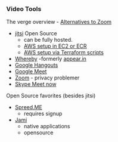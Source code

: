 ### Video Tools

The verge overview - [Alternatives to Zoom](https://www.theverge.com/2020/4/1/21202945/zoom-alternative-conference-video-free-app-skype-slack-hangouts-jitsi)

* [jitsi](https://jitsi.org/) Open Source
  * can be fully hosted.
  * [AWS setup in EC2 or ECR](https://aws.amazon.com/blogs/opensource/getting-started-with-jitsi-an-open-source-web-conferencing-solution/)
  * [AWS setup via Terraform scripts](https://avasdream.engineer/terraform-jitsi)
* [Whereby](https://whereby.com/) -formerly [appear.in](https://appear.in/)
* [Google Hangouts](https://hangouts.google.com/)
* [Google Meet](https://meet.google.com/)
* [Zoom](https://zoom.us/) - privacy problemer
* [Skype Meet now](http://go.skype.com/meetnow.web)

Open Source favorites (besides jitsi)
* [Spreed.ME](https://www.spreed.me/)
  * requires signup
* [Jami](https://jami.net/)
  * native applications
  * opensource
